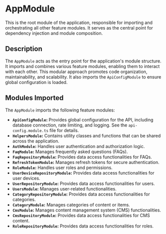 # AppModule

This is the root module of the application, responsible for importing and orchestrating all other feature modules. It serves as the central point for dependency injection and module composition.

## Description

The `AppModule` acts as the entry point for the application's module structure. It imports and combines various feature modules, enabling them to interact with each other. This modular approach promotes code organization, maintainability, and scalability.  It also imports the `ApiConfigModule` to ensure global configuration is loaded.

## Modules Imported

The `AppModule` imports the following feature modules:

*   **`ApiConfigModule`:** Provides global configuration for the API, including database connection, rate limiting, and logging.  See the `api-config.module.ts` file for details.
*   **`HelpersModule`:** Contains utility classes and functions that can be shared across the application.
*   **`AuthModule`:** Handles user authentication and authorization logic.
*   **`FaqModule`:** Manages frequently asked questions (FAQs).
*   **`FaqRepositoryModule`:** Provides data access functionalities for FAQs.
*   **`RefreshTokenModule`:** Manages refresh tokens for secure authentication.
*   **`RoleModule`:** Handles user roles and permissions.
*   **`UserDeviceRepositoryModule`:** Provides data access functionalities for user devices.
*   **`UserRepositoryModule`:** Provides data access functionalities for users.
*   **`UsersModule`:** Manages user-related functionalities.
*   **`CategoryRepositoryModule`:** Provides data access functionalities for categories.
*   **`CategoryModule`:** Manages categories of content or items.
*   **`CmsModule`:** Manages content management system (CMS) functionalities.
*   **`CmsRepositoryModule`:** Provides data access functionalities for CMS content.
*   **`RoleRepositoryModule`:** Provides data access functionalities for roles.
